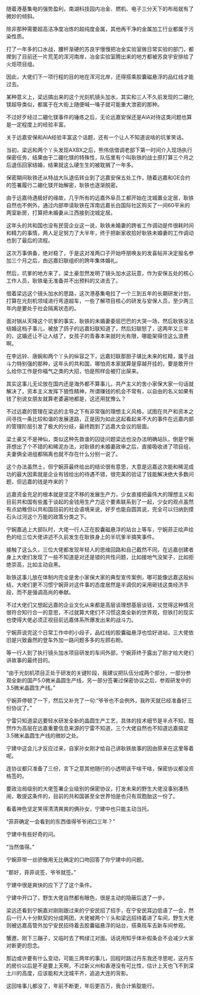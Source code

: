 随着港基集电的强势盈利，南湖科技园内冶金、燃机、电子三分天下的布局就有了微妙的倾斜。

除非那种需要超高洁净度冶炼的超纯度金属，其他再干净的金属加工行业都属于污染性质。

打了一年多的口水战，腰杆渐硬的苏良宇慢慢把冶金实验室做日常实验的部门，都撵到了目前还一片荒芜的浑河南岸，冶金实验室腾出来的地方都被苏良宇安排给了火炬项目组。

因此，大佬们下一项行程的目的地在浑河北岸，还得搭乘胶囊磁悬浮的品红线才能过去。

某种意义上，梁远搞出来的这个光刻机镜头加水，其实和三人不久前发现的二硼化镁超导类似，都属于在大街上随便喊一嗓子就可能重大泄密的那种。

不过好歹经过二硼化镁事件的锤炼之后，无论远嘉安保还是AIA对待这类问题也算是一定程度上的经验丰富。

关于远嘉安保和AIA经验丰富这个话题，还有一个让人不知道说啥的坑爹笑话。

当初，梁远和两个丫头发现AXBX之后，熊伟信借调老部下第一时间介入现场执行保密任务，结果由于二硼化镁的特殊性，队伍里有个叫耿铁的战士原打算三个月之后退伍回家结婚，结果就这么硬生生的被耽搁了一年多。

保密期间耿铁还从特战大队退伍转业到了远嘉安保五处工作，随着远嘉和GE合约的签署履行二硼化镁开始解密，耿铁也逐渐脱密。

由于远嘉待遇极好的缘故，几乎所有的远嘉外阜员工都开始在沈城置业定居，耿铁自然也不例外，通过内部申请耿铁在浑南远嘉长白国际社区购买了一间60平米的两室新房，打算把未婚妻从江西接到沈城定居。

这年头的共和国也没有民营企业这一说，耿铁未婚妻的跨省工作调动是件很耗时间和精力的事情，两人足足努力了大半年，终于把新家收拾好耿铁未婚妻的工作调动也到了最后的流程。

这次万事俱备，绝对稳了，于是这对准两口子开始呼朋唤友的发喜帖并决定报名参加三个月之后，由远嘉妇联组织的跨年集体婚礼。

然后，坑爹的地方来了，梁土豪忽然发明了镜头加水这玩意，作为安保五处的核心工作人员，耿铁毫无准备并不出预料的又进去了。

借着梁远这个镜头加水的思路，这次港基集电拉了一个三到五年的长期研发计划，打算在光刻机领域进行弯道超车，一些了解项目核心的研发与安保人员，至少两三年内是要处于社会隔离状态的。

面对锅从天降这个坑爹的事实，耿铁的未婚妻委屈巴巴的大哭一场，然后耿铁没法结婚这档子事儿，被放了鸽子的远嘉妇联知道了，然后妇联怒了，这两年又三年的，这婚还让不让人结了，女孩子的青春本来就时光有限，哪能架得住这么浪费啊。

在李远铃、唐婉和两个丫头的纵容之下，远嘉妇联那胆子堪比未来的杠精，属于战斗力特别强的那种，这年头的共和国，哪怕资本家就算是穿越开挂的，要是敢开什么给你工作是你福气之类的大招，怕是照样会被打出屎来。

其实这事儿无论放在国内还是海外都不算事儿，共产主义的舍小家保大家一句话就解决了，资本主义发挥下狼性精神，所谓赚钱的机会不常有，以自由的名义如果有钱了别说女朋友就算老婆遍地都是，这还用犹豫么？

不过远嘉的管理在梁远的主导之下有非常强的理想主义风格，试图在共产和资本之间寻找一条比较和谐的发展道路，正是因为如此这起看起来不大的事件在远嘉内部的管理阶层引发了极大的分歧，最终跑到了远嘉大会议的层面。

梁土豪又不是神仙，类似这种先救谁的囚徒问题梁远也没办法明确站队，倒是宁婉菲想出了个不错的和稀泥办法，对耿铁的未婚妻政审之后，直接吸收进了项目组，夫妻俩全进组都隔离也就不存在什么分别一说了。

这个办法虽然土，但宁婉菲最终给出的结论很有意思，大意是远嘉这次能和稀泥成功的最大因素就是企业有钱给出的待遇不错，很完美的验证了钱能解决绝大多数问题，但远嘉的钱是咋来的？

远嘉资金充足的根本就是坚定不移的发展生产力，少女直接把最伟大的理想主义和目前共和国有些羞于谈起的金钱用生产力这个要素联系到了一起，少女的观点虽然有点幼稚但以共和国目前的社会语境来说，好歹也能自圆其说，完全可以归纳到摸石头过河这个万能的政策分类之下。

宁婉嘉追上大部队时，大佬一行人正在胶囊磁悬浮的站台上等车，宁婉菲正绘声绘色的给三位大佬讲述不久前发生在耿铁身上的半坑爹半搞笑事件。

接触了这么久，三位大佬都发现年轻人的思维回路和自己截然不同，在远嘉创建者身上大佬们发现了一些不知道是对还是错的共性问题，比如接地气没架子，比如拒绝崇高，比如主动自黑。

耿铁这事儿放在体制内完全是舍小家保大家的典型宣传案例，哪可能像远嘉这般纠结，大佬们更不习惯宁婉菲对这件事的态度居然是半调侃的采用砸钱这类经济手段，而不是强调高尚的奉献。

不过大佬们又想起远嘉的企业文化从来都是高层谈理想基层谈钱，又觉得这种情况很符合知行合一的意思，不过就算大佬们不习惯这类全新的世界观，但铁打的现实也使得大佬必须正视目前远嘉体系所爆发出来的战斗力。

宁婉菲说完这个日常工作中的小段子，品红线的胶囊磁悬浮也恰好进站，三大佬依旧是兴致盎然的登车外加一路问题多多的左顾右盼。

等一行人到了执行镜头加水项目研发的车间外部，宁婉菲终于露出了刚才给大佬们讲故事的最终目的。

“由于光刻机项目正处于研发的关键阶段，我建议把队伍分成两个部分，一部分参观全新的国产5.0微米晶圆生产线，另一部分签署过保密协议之后，参观研发中的3.5微米晶圆生产线。”

宁婉菲停顿了一下，然后又补充了一句:“爷爷也不会例外，我昨天就已经准备好三份协议了。”

宁雷只知道梁远要轻水研发全新的晶圆生产工艺，具体的技术细节是半点不知，既然作为高层在远嘉重要信息来源的宁雷不知道，三个大佬自然也不知道远嘉搞定3.5微米晶圆生产线的微妙之处。

宁建中这会儿才反应过来，自家孙女刚才给自己讲耿铁故事的因由原来在这里等着呢。

连协议都只准备了三份，言下之意其他随行的小透明该干啥干啥，保密协议都没资格签的。

要政治局级别的大佬签署企业级别的保密协议，打发未来的野生大佬没事别凑热闹，敢提这条件的，目前的共和国甚至全世界怕是也只有双胞胎这一份了。

看着神色坚定笑得清清爽爽的俩孙女，宁建中也只能主动当托。

“菲菲确定一会看到的东西值得爷爷闭口三年？”

宁建中有些好奇的问。

“当然值得。”

宁婉菲带一丝骄傲用无比确定的口吻回答了你宁建中的问题。

“那好，菲菲说签，爷爷就签。”

宁建中很是爽快的应下了了这个条件。

宁建中开口了，野生大佬自然都有眼色，很是主动的隐蔽后退了一步。

梁远还看到宁婉嘉对刚刚跟过来的宁安民招了招手，在宁安民耳边低语了一会，然后一行人十分默契的分成两团，大佬被两个丫头和梁远招待着进了车间，野生大佬则被远嘉高管外加宁安民招待着去胶囊磁悬浮的站台，搭乘班车去新车间参观。

蟹邀，刚下三蹦子，又临时去了鸭绿江对面。话说用知乎体补假条会不会减少大家对断更的怨念。

那边或许要有什么变动，可能三两年的事儿，回程时路过丹东我还寻思呢，这丹东的房价以后是不是要上天啊，不过新义州和香港没有可比性，估计上天也飞不到深土川的高度，应该能和大沈城平齐，追追大连的背影。

这回啥事儿都没了，年前不断更，年后更百万，我合计紫腚能行。